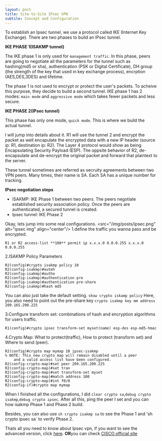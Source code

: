 ```yaml
---
layout: post
title: Site-to-Site IPsec VPN
subtile: Concept and Configuration
---
```

To establish an Ipsec tunnel, we use a protocol called IKE (Internet Key Exchange). There are two phases to build an IPsec tunnel.

**IKE PHASE 1(ISAKMP tunnel)**

The IKE phase 1 is only used for `management traffic`. In this phase, peers are going to negotiate all the parameters for the tunnel such as hashing(md5 or sha), authentication (PSK or Digital Certificate), DH group (the strength of the key that used in key exchange process), encrption (AES,DES,3DES) and lifetime.

The phase 1 is not used to encrypt or protect the user's packets. To acheive this purpose, they decide to build a second tunnel. IKE phase 1 has 2 modes: `main mode` and `aggressive mode` which takes fewer packets and less secure.

**IKE PHASE 2(IPsec tunnel)**

This phase has only one mode, `quick mode`. This is where we build the actual tunnel.

I will jump into details about it. R1 will use the tunnel 2 and encrypt the packet as well encapulate the encrypted data with a new IP header (source ip: R1, destination ip: R2). The Layer 4 protocol would show as being Encapsulating Security Payload (ESP). The oppsite behavior of R2, de-encapsulate and de-encrypt the original packet and forward that plaintext to the server.

These tunnel sometimes are referred as secruity agreements between two VPN peers. Many times, their name is SA. Each SA has a unique number for tracking.

**IPsec negotiation steps**

- ISAKMP: IKE Phase 1 between two peers. The peers negotiate established security association policy. Once the peers are authenticated, a secured tunnel is created.
- Ipsec tunnel: IKE Phase 2

Okay, lets jump into some real configurations.
<src="/img/posts/ipsec.png" alt="ipsec img" align="center"/>
1.define the traffic you wanna pass and be encrypted.
~~~
R1 or R2 access-list **100** permit ip x.x.x.0 0.0.0.255 x.x.x.0 0.0.0.255
~~~
2.ISAKMP Policy Parameters
~~~
R2(config)#crypto isakmp policy 10
R2(config-isakmp)#auteh
R2(config-isakmp)#authe
R2(config-isakmp)#authentication pre
R2(config-isakmp)#authentication pre-share 
R2(config-isakmp)#hash md5
~~~
You can also just take the default setting. `show crypto iskamp policy`
Here, you also need to point out the pre-share key `crypto isakmp key mm address 209.165.200.225`

3.Configure transform set: combinations of hash and encryption algorithms for users traffic.
~~~
R1(config)#crypto ipsec transform-set myset(name) esp-des esp-md5-hmac 
~~~
4.Crypto Map: What to protect(traffic), How to protect (transform set) and Where to send (peer).
~~~
R2(config)#crypto map mymap 10 ipsec-isakmp
% NOTE: This new crypto map will remain disabled until a peer
	and a valid access list have been configured.
R2(config-crypto-map)#set peer 209.165.200.225
R2(config-crypto-map)#set tran
R2(config-crypto-map)#set transform-set myset
R2(config-crypto-map)#match address 100
R2(config-crypto-map)#int f0/0
R2(config-if)#crypto map mymap
~~~
When I finished all the configurations, I did `clear crypto sa`,`debug crypto isakmp`,`debug crypto ipsec`. After all this, ping the peer I set and you can how isakmp Phase 1 and Phase 2 build.

Besides, you can also use `sh crypto isakmp sa` to see the Phase 1 and 'sh crypto ipsec sa` to verify Phase 2.

Thats all you need to know about Ipsec vpn, if you want to see the advanced version, click [here](https://github.com/hosseinoliabak/cisco/blob/master/Routing/08_02_ipsec.md). **OR**you can check [CISCO official site](https://www.cisco.com/c/en/us/support/docs/routers/1700-series-modular-access-routers/71462-rtr-l2l-ipsec-split.html)


